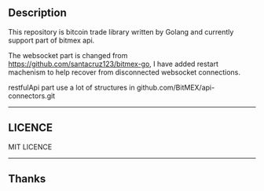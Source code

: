 
## Description
  This repository is bitcoin trade library written by Golang and currently support part of bitmex api. 

  The websocket part is changed from https://github.com/santacruz123/bitmex-go, I have added restart machenism to help recover from disconnected websocket connections.  
  
  restfulApi part use a lot of structures in github.com/BitMEX/api-connectors.git  


***
## LICENCE
MIT LICENCE


***
## Thanks

